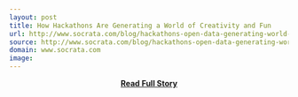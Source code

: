 ```yaml
---
layout: post
title: How Hackathons Are Generating a World of Creativity and Fun
url: http://www.socrata.com/blog/hackathons-open-data-generating-world-creativity-fun/
source: http://www.socrata.com/blog/hackathons-open-data-generating-world-creativity-fun/
domain: www.socrata.com
image: 
---
```


<p></p>
<center><p><a href="http://www.socrata.com/blog/hackathons-open-data-generating-world-creativity-fun/" style='padding:25px; font-sze:18px; font-weight: bold;'>Read Full Story</a></p></center>
